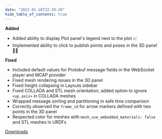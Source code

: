 ```yaml
---
date: "2022-01-28T22:39:20"
hide_table_of_contents: true
---
```

**Added**
- Added ability to display Plot panel's legend next to the plot 📈
- Implemented ability to click to publish points and poses in the 3D panel 📍🙌

**Fixed**
- Included default values for Protobuf message fields in the WebSocket player and MCAP provider
- Fixed mesh rendering issues in the 3D panel
- Fixed height collapsing in Layouts sidebar
- Fixed COLLADA and STL mesh orientation; added option to ignore `<up_axis>` in COLLADA meshes
- Wrapped message sorting and partitioning in safe time comparison
- Correctly observed the `frame_id` for arrow markers defined with two points in the 3D panel
- Respected color for meshes with `mesh_use_embedded_materials: false` and STL meshes in URDFs

[Downloads](https://github.com/foxglove/studio/releases/tag/v0.29.0)

